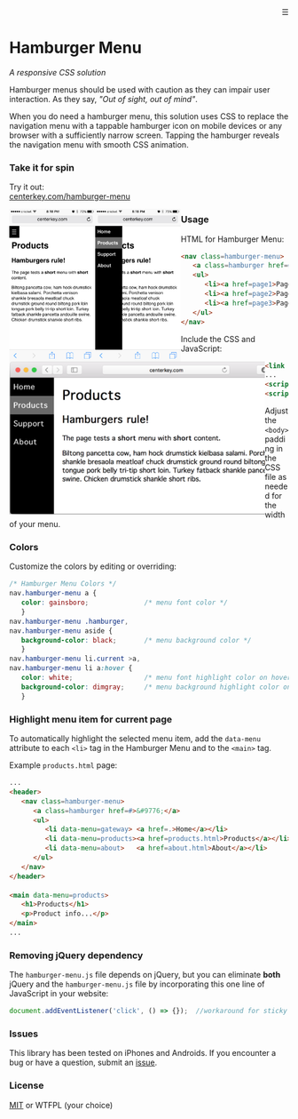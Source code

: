 <p align=right>&#9776;</p>

# Hamburger Menu
*A responsive CSS solution*

Hamburger menus should be used with caution as they can impair user interaction.  As they say, *"Out of sight, out of mind"*.

When you do need a hamburger menu, this solution uses CSS to replace the navigation menu with a tappable hamburger icon on mobile devices or any browser with a sufficiently narrow screen.  Tapping the hamburger reveals the navigation menu with smooth CSS animation.

### Take it for spin

Try it out:<br>
[centerkey.com/hamburger-menu](http://centerkey.com/hamburger-menu/spec)

<kbd><img src=screenshots/mobile-hamburger.png align=left height=275 alt=screenshot></kbd>
<kbd><img src=screenshots/mobile-menu.png      align=left height=275 alt=screenshot></kbd>
<kbd><img src=screenshots/desktop-menu.png     align=left height=275 alt=screenshot></kbd>

### Usage

HTML for Hamburger Menu:

```html
<nav class=hamburger-menu>
   <a class=hamburger href=#>&#9776;</a>
   <ul>
      <li><a href=page1>Page 1</a></li>
      <li><a href=page2>Page 2</a></li>
      <li><a href=page3>Page 3</a></li>
   </ul>
</nav>
````

Include the CSS and JavaScript:

```html
<link rel=stylesheet href=hamburger-menu.css>
...
<script src=https://cdn.jsdelivr.net/npm/jquery@3.2/dist/jquery.min.js></script>
<script src=hamburger-menu.js></script>
```

Adjust the `<body>` padding in the CSS file as needed for the width of your menu.

### Colors

Customize the colors by editing or overriding:

```css
/* Hamburger Menu Colors */
nav.hamburger-menu a {
   color: gainsboro;              /* menu font color */
   }
nav.hamburger-menu .hamburger,
nav.hamburger-menu aside {
   background-color: black;       /* menu background color */
   }
nav.hamburger-menu li.current >a,
nav.hamburger-menu li a:hover {
   color: white;                  /* menu font highlight color on hover */
   background-color: dimgray;     /* menu background highlight color on hover */
   }
```

### Highlight menu item for current page

To automatically highlight the selected menu item, add the `data-menu` attribute to each `<li>` tag in the Hamburger Menu and to the `<main>` tag.

Example `products.html` page:

```html
...
<header>
   <nav class=hamburger-menu>
      <a class=hamburger href=#>&#9776;</a>
      <ul>
         <li data-menu=gateway> <a href=.>Home</a></li>
         <li data-menu=products><a href=products.html>Products</a></li>
         <li data-menu=about>   <a href=about.html>About</a></li>
      </ul>
   </nav>
</header>

<main data-menu=products>
   <h1>Products</h1>
   <p>Product info...</p>
</main>
...
```

### Removing jQuery dependency

The `hamburger-menu.js` file depends on jQuery, but you can eliminate **both** jQuery and the `hamburger-menu.js` file by incorporating this one line of JavaScript in your website:

```javascript
document.addEventListener('click', () => {});  //workaround for sticky hover on mobile
```

### Issues

This library has been tested on iPhones and Androids.  If you encounter a bug or have a question, submit an [issue](https://github.com/center-key/hamburger-menu/issues).

### License

[MIT](LICENSE.txt) or WTFPL (your choice)
